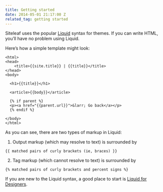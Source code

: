 ```yaml
---
title: Getting started
date: 2014-05-01 21:17:00 Z
related_tag: getting started
---
```


Siteleaf uses the popular [Liquid](https://github.com/Shopify/liquid) syntax for themes. If you can write HTML, you’ll have no problem using Liquid.

Here’s how a simple template might look:

```liquid
<html>
<head>
	<title>{{site.title}} | {{title}}</title>
</head>
<body>

  <h1>{{title}}</h1>

  <article>{{body}}</article>

  {% if parent %}
  <p><a href="{{parent.url}}">&larr; Go back</a></p>
  {% endif %}

</body>
</html>
```

As you can see, there are two types of markup in Liquid:

1) Output markup (which may resolve to text) is surrounded by
```liquid
{{ matched pairs of curly brackets (ie, braces) }}
```

2) Tag markup (which cannot resolve to text) is surrounded by
```liquid
{% matched pairs of curly brackets and percent signs %}
```

If you are new to the Liquid syntax, a good place to start is [Liquid for Designers](https://github.com/Shopify/liquid/wiki/Liquid-for-Designers).
